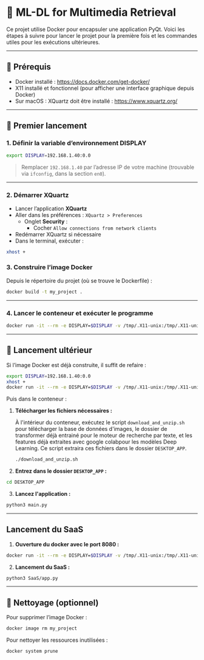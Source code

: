 # 🎯 ML-DL for Multimedia Retrieval

Ce projet utilise Docker pour encapsuler une application PyQt. Voici les étapes à suivre pour lancer le projet pour la première fois et les commandes utiles pour les exécutions ultérieures.

---

## 🧰 Prérequis

- Docker installé : https://docs.docker.com/get-docker/
- X11 installé et fonctionnel (pour afficher une interface graphique depuis Docker)
- Sur macOS : XQuartz doit être installé : https://www.xquartz.org/

---

## 🚀 Premier lancement

### 1. Définir la variable d’environnement DISPLAY

```bash
export DISPLAY=192.168.1.40:0.0
```

> Remplacer `192.168.1.40` par l’adresse IP de votre machine (trouvable via `ifconfig`, dans la section `en0`).

---

### 2. Démarrer XQuartz

- Lancer l’application **XQuartz**
- Aller dans les préférences : `XQuartz > Preferences`
  - Onglet **Security** :
    - Cocher `Allow connections from network clients`
- Redémarrer XQuartz si nécessaire
- Dans le terminal, exécuter :

```bash
xhost +
```


### 3. Construire l’image Docker

Depuis le répertoire du projet (où se trouve le Dockerfile) :

```bash
docker build -t my_project .
```

---

### 4. Lancer le conteneur et exécuter le programme

```bash
docker run -it --rm -e DISPLAY=$DISPLAY -v /tmp/.X11-unix:/tmp/.X11-unix -v "$(pwd)":/opt/TP -w /opt/TP my_project bash
```

---

## 🔁 Lancement ultérieur

Si l’image Docker est déjà construite, il suffit de refaire :

```bash
export DISPLAY=192.168.1.40:0.0
xhost +
docker run -it --rm -e DISPLAY=$DISPLAY -v /tmp/.X11-unix:/tmp/.X11-unix -v "$(pwd)":/opt/TP -w /opt/TP my_project bash
```

Puis dans le conteneur :

1. **Télécharger les fichiers nécessaires :**

   À l'intérieur du conteneur, exécutez le script `download_and_unzip.sh` pour télécharger la base de données d'images, le dossier de transformer déjà entrainé pour le moteur de recherche par texte, et les features déjà extraites avec google colabpour les modèles Deep Learning. Ce script extraira ces fichiers dans le dossier `DESKTOP_APP`.
   
   ```bash
   ./download_and_unzip.sh
   ```

2. **Entrez dans le dossier `DESKTOP_APP` :**

```bash
cd DESKTOP_APP
```

3. **Lancez l'application :**

```bash
python3 main.py
```

---

## Lancement du SaaS

1. **Ouverture du docker avec le port 8080 :**

```bash
docker run -it --rm -e DISPLAY=$DISPLAY -v /tmp/.X11-unix:/tmp/.X11-unix -v "$(pwd)":/opt/TP -w /opt/TP -p 8080:8080 my_project bash
```

2. **Lancement du SaaS :**

```bash
python3 SaaS/app.py
```

---

## 🧹 Nettoyage (optionnel)

Pour supprimer l’image Docker :

```bash
docker image rm my_project
```

Pour nettoyer les ressources inutilisées :

```bash
docker system prune
```

